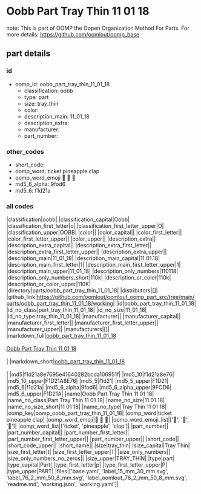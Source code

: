 # Oobb Part Tray Thin 11 01 18  

note: This is part of OOMP the Oopen Organization Method For Parts. For more details: https://github.com/oomlout/oomp_base

##  part details





### id
* oomp_id: oobb_part_tray_thin_11_01_18
  * classification: oobb
  * type: part
  * size: tray_thin
  * color: 
  * description_main: 11_01_18
  * description_extra: 
  * manufacturer: 
  * part_number: 

### other_codes
* short_code: 
* oomp_word: ticket pineapple clap
* oomp_word_emoji :ticket: :pineapple: :clap:
* md5_6_alpha: 9fod6
* md5_6: f1d21a

### all codes 
|classification|oobb|
|classification_capital|Oobb|
|classification_first_letter|o|
|classification_first_letter_upper|O|
|classification_upper|OOBB|
|color||
|color_capital||
|color_first_letter||
|color_first_letter_upper||
|color_upper||
|description_extra||
|description_extra_capital||
|description_extra_first_letter||
|description_extra_first_letter_upper||
|description_extra_upper||
|description_main|11_01_18|
|description_main_capital|11 01.18|
|description_main_first_letter|1|
|description_main_first_letter_upper|1|
|description_main_upper|11_01_18|
|description_only_numbers|110118|
|description_only_numbers_short|110k|
|description_or_color|110k|
|description_or_color_upper|110K|
|directory|parts/oobb_part_tray_thin_11_01_18|
|distributors|[]|
|github_link|https://github.com/oomlout/oomlout_oomp_part_src/tree/main/parts/oobb_part_tray_thin_11_01_18/working|
|id|oobb_part_tray_thin_11_01_18|
|id_no_class|part_tray_thin_11_01_18|
|id_no_size|11_01_18|
|id_no_type|tray_thin_11_01_18|
|manufacturer||
|manufacturer_capital||
|manufacturer_first_letter||
|manufacturer_first_letter_upper||
|manufacturer_upper||
|manufacturers|[]|
|markdown_full|[oobb_part_tray_thin_11_01_18](https://github.com/oomlout/oomlout_oomp_part_src/tree/main/parts/oobb_part_tray_thin_11_01_18/working)<br>[](https://github.com/oomlout/oomlout_oomp_part_src/tree/main/parts/oobb_part_tray_thin_11_01_18/working)<br>[Oobb Part Tray Thin 11 01 18](https://github.com/oomlout/oomlout_oomp_part_src/tree/main/parts/oobb_part_tray_thin_11_01_18/working)<br><br>|
|markdown_short|[oobb_part_tray_thin_11_01_18](https://github.com/oomlout/oomlout_oomp_part_src/tree/main/parts/oobb_part_tray_thin_11_01_18/working)<br><br>|
|md5|f1d21a8e7695e41640282bcda106951f|
|md5_10|f1d21a8e76|
|md5_10_upper|F1D21A8E76|
|md5_5|f1d21|
|md5_5_upper|F1D21|
|md5_6|f1d21a|
|md5_6_alpha|9fod6|
|md5_6_alpha_upper|9FOD6|
|md5_6_upper|F1D21A|
|name|Oobb Part Tray Thin 11 01 18|
|name_no_class|Part Tray Thin 11 01 18|
|name_no_size|11 01 18|
|name_no_size_short|11 01 18|
|name_no_type|Tray Thin 11 01 18|
|oomp_key|oomp_oobb_part_tray_thin_11_01_18|
|oomp_word|ticket pineapple clap|
|oomp_word_emoji|:ticket: :pineapple: :clap:|
|oomp_word_emoji_list|[':ticket:', ':pineapple:', ':clap:']|
|oomp_word_list|['ticket', 'pineapple', 'clap']|
|part_number||
|part_number_capital||
|part_number_first_letter||
|part_number_first_letter_upper||
|part_number_upper||
|short_code||
|short_code_upper||
|short_name||
|size|tray_thin|
|size_capital|Tray Thin|
|size_first_letter|t|
|size_first_letter_upper|T|
|size_only_numbers||
|size_only_numbers_no_zeros||
|size_upper|TRAY_THIN|
|type|part|
|type_capital|Part|
|type_first_letter|p|
|type_first_letter_upper|P|
|type_upper|PART|
|files|['base.yaml', 'label_15_mm_30_mm.svg', 'label_76_2_mm_50_8_mm.svg', 'label_oomlout_76_2_mm_50_8_mm.svg', 'readme.md', 'working.json', 'working.yaml']|
